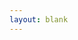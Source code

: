 ```yaml
---
layout: blank
---
```


<canvas id='demnorm-map-blank' class="w-100"></canvas>
<script src="{{ site.sourceurl }}/assets/js/charts/map.js" data-canvasid="demnorm-map-blank"  data-source="{{ site.sourceurl }}/assets/data/demnorm-map.json" data-scaleminlabel = "Less" data-scalemaxlabel = "More"></script>
